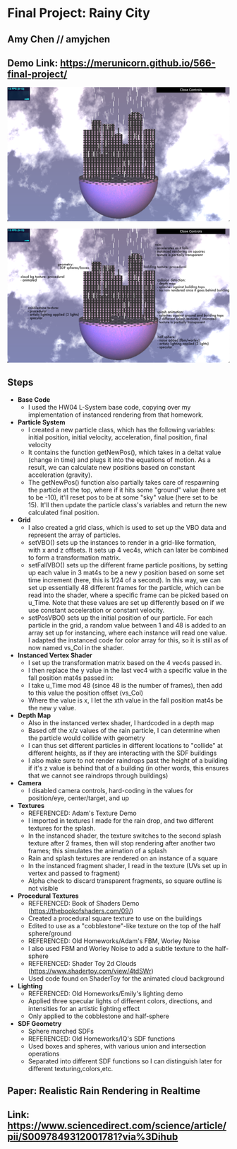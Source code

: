 # Final Project: Rainy City
## Amy Chen // amyjchen
## Demo Link: https://merunicorn.github.io/566-final-project/

![](rainycity.png)

![](rainycity_annotated.png)

## Steps
- __Base Code__
  - I used the HW04 L-System base code, copying over my implementation of instanced rendering from that homework.
- __Particle System__
  - I created a new particle class, which has the following variables: initial position, initial velocity, acceleration, final position, final velocity
  - It contains the function getNewPos(), which takes in a deltat value (change in time) and plugs it into the equations of motion. As a result, we can calculate new positions based on constant acceleration (gravity).
  - The getNewPos() function also partially takes care of respawning the particle at the top, where if it hits some "ground" value (here set to be -10), it'll reset pos to be at some "sky" value (here set to be 15). It'll then update the particle class's variables and return the new calculated final position.
- __Grid__
  - I also created a grid class, which is used to set up the VBO data and represent the array of particles.
  - setVBO() sets up the instances to render in a grid-like formation, with x and z offsets. It sets up 4 vec4s, which can later be combined to form a transformation matrix.
  - setFallVBO() sets up the different frame particle positions, by setting up each value in 3 mat4s to be a new y position based on some set time increment (here, this is 1/24 of a second). In this way, we can set up essentially 48 different frames for the particle, which can be read into the shader, where a specific frame can be picked based on u_Time. Note that these values are set up differently based on if we use constant acceleration or constant velocity.
  - setPosVBO() sets up the initial position of our particle. For each particle in the grid, a random value between 1 and 48 is added to an array set up for instancing, where each instance will read one value. I adapted the instanced code for color array for this, so it is still as of now named vs_Col in the shader.
- __Instanced Vertex Shader__
  - I set up the transformation matrix based on the 4 vec4s passed in.
  - I then replace the y value in the last vec4 with a specific value in the fall position mat4s passed in:
  - I take u_Time mod 48 (since 48 is the number of frames), then add to this value the position offset (vs_Col)
  - Where the value is x, I let the xth value in the fall position mat4s be the new y value.
- __Depth Map__
  - Also in the instanced vertex shader, I hardcoded in a depth map
  - Based off the x/z values of the rain particle, I can determine when the particle would collide with geometry
  - I can thus set different particles in different locations to "collide" at different heights, as if they are interacting with the SDF buildings
  - I also make sure to not render raindrops past the height of a building if it's z value is behind that of a building (in other words, this ensures that we cannot see raindrops through buildings)
- __Camera__
  - I disabled camera controls, hard-coding in the values for position/eye, center/target, and up
- __Textures__
  - REFERENCED: Adam's Texture Demo
  - I imported in textures I made for the rain drop, and two different textures for the splash.
  - In the instanced shader, the texture switches to the second splash texture after 2 frames, then will stop rendering after another two frames; this simulates the animation of a splash
  - Rain and splash textures are rendered on an instance of a square
  - In the instanced fragment shader, I read in the texture (UVs set up in vertex and passed to fragment)
  - Alpha check to discard transparent fragments, so square outline is not visible
- __Procedural Textures__
  - REFERENCED: Book of Shaders Demo (https://thebookofshaders.com/09/)
  - Created a procedural square texture to use on the buildings
  - Edited to use as a "cobblestone"-like texture on the top of the half sphere/ground
  - REFERENCED: Old Homeworks/Adam's FBM, Worley Noise
  - I also used FBM and Worley Noise to add a subtle texture to the half-sphere
  - REFERENCED: Shader Toy 2d Clouds (https://www.shadertoy.com/view/4tdSWr)
  - Used code found on ShaderToy for the animated cloud background
- __Lighting__
  - REFERENCED: Old Homeworks/Emily's lighting demo
  - Applied three specular lights of different colors, directions, and intensities for an artistic lighting effect
  - Only applied to the cobblestone and half-sphere
- __SDF Geometry__
  - Sphere marched SDFs
  - REFERENCED: Old Homeworks/IQ's SDF functions
  - Used boxes and spheres, with various union and intersection operations
  - Separated into different SDF functions so I can distinguish later for different texturing,colors,etc.

## Paper: Realistic Rain Rendering in Realtime
## Link: https://www.sciencedirect.com/science/article/pii/S0097849312001781?via%3Dihub

